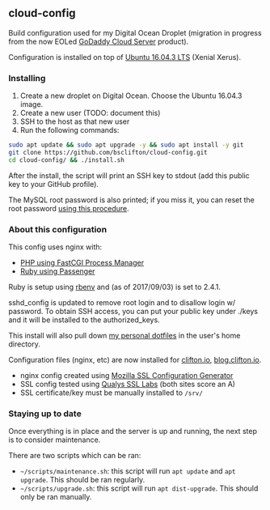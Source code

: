 ## cloud-config

Build configuration used for my Digital Ocean Droplet (migration in progress from the now EOLed [GoDaddy Cloud Server](https://cloud.godaddy.com/) product).

Configuration is installed on top of [Ubuntu 16.04.3 LTS](http://releases.ubuntu.com/16.04/) (Xenial Xerus).

### Installing

1. Create a new droplet on Digital Ocean. Choose the Ubuntu 16.04.3 image.
2. Create a new user (TODO: document this)
3. SSH to the host as that new user
4. Run the following commands:

```sh
sudo apt update && sudo apt upgrade -y && sudo apt install -y git
git clone https://github.com/bsclifton/cloud-config.git
cd cloud-config/ && ./install.sh
```

After the install, the script will print an SSH key to stdout (add this public key to your GitHub profile).

The MySQL root password is also printed; if you miss it, you can reset the root password [using this procedure](https://help.ubuntu.com/community/MysqlPasswordReset).

### About this configuration

This config uses nginx with:
- [PHP using FastCGI Process Manager](https://www.howtoforge.com/installing-nginx-with-php5-fpm-and-mysql-on-ubuntu-14.04-lts-lemp)
- [Ruby using Passenger](https://www.phusionpassenger.com/library/install/nginx/install/oss/trusty/)

Ruby is setup using [rbenv](https://github.com/rbenv/rbenv) and (as of 2017/09/03) is set to 2.4.1.

sshd_config is updated to remove root login and to disallow login w/ password. To obtain SSH access, you can put your public key under ./keys and it will be installed to the authorized_keys.

This install will also pull down [my personal dotfiles](https://github.com/bsclifton/dotfiles/) in the user's home directory.

Configuration files (nginx, etc) are now installed for [clifton.io](https://github.com/bsclifton/clifton.io), [blog.clifton.io](https://github.com/bsclifton/blog.clifton.io).
- nginx config created using [Mozilla SSL Configuration Generator](https://mozilla.github.io/server-side-tls/ssl-config-generator/)
- SSL config tested using [Qualys SSL Labs](https://www.ssllabs.com/ssltest/analyze.html) (both sites score an A)
- SSL certificate/key must be manually installed to `/srv/`

### Staying up to date

Once everything is in place and the server is up and running, the next step is to consider maintenance.

There are two scripts which can be ran:
- `~/scripts/maintenance.sh`: this script will run `apt update` and `apt upgrade`. This should be ran regularly.
- `~/scripts/upgrade.sh`: this script will run `apt dist-upgrade`. This should only be ran manually.

